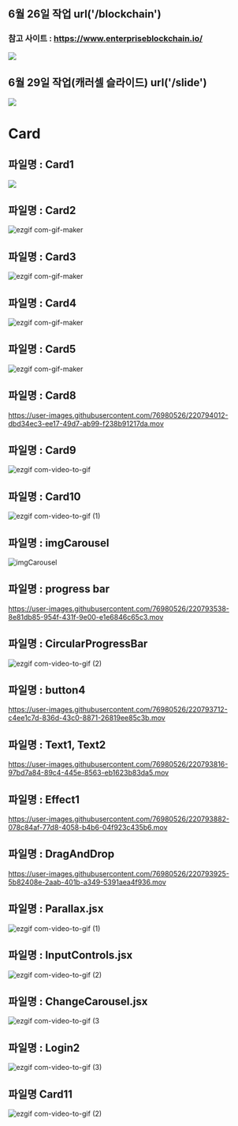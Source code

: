 ## 6월 26일 작업 url('/blockchain')
### 참고 사이트 : https://www.enterpriseblockchain.io/ 
<img src="https://user-images.githubusercontent.com/76980526/175820214-80135656-55c1-4a38-ad12-ec04a749d574.gif"/>


## 6월 29일 작업(캐러셀 슬라이드) url('/slide')

<img src="https://user-images.githubusercontent.com/76980526/176467722-5066ef32-7872-4f02-83e3-d2cf5f2d6817.gif"/>

# Card
## 파일명 : Card1
<img src="https://user-images.githubusercontent.com/76980526/175968287-1d09eafe-825b-40e3-8496-b17b0935c7c1.gif"/>

## 파일명 : Card2
![ezgif com-gif-maker](https://user-images.githubusercontent.com/76980526/209892408-3ca7fa80-ef8f-4e9a-83d6-8c005e3133bc.gif)

## 파일명 : Card3 
![ezgif com-gif-maker](https://user-images.githubusercontent.com/76980526/209892478-43e65023-704d-481b-b167-0aeab353a30a.gif)

## 파일명 : Card4
![ezgif com-gif-maker](https://user-images.githubusercontent.com/76980526/209892535-c7e39336-875b-4dc5-92fc-d92899a76b8f.gif)

## 파일명 : Card5
![ezgif com-gif-maker](https://user-images.githubusercontent.com/76980526/209892203-2d943bc9-6dd0-4d32-ba5d-d43ea857eeee.gif)

## 파일명 : Card8
https://user-images.githubusercontent.com/76980526/220794012-dbd34ec3-ee17-49d7-ab99-f238b91217da.mov

## 파일명 : Card9
![ezgif com-video-to-gif](https://user-images.githubusercontent.com/76980526/221396770-147dbae7-d129-4035-8282-3f7fbeee8fc4.gif)

## 파일명 : Card10
![ezgif com-video-to-gif (1)](https://user-images.githubusercontent.com/76980526/222073411-ab580d35-5d6d-4f53-b9c8-687179a5b44f.gif)



## 파일명 : imgCarousel
![imgCarousel](https://user-images.githubusercontent.com/76980526/220793443-e190b376-b9e1-45fb-8b97-10e38f31e875.gif)

## 파일명 : progress bar
https://user-images.githubusercontent.com/76980526/220793538-8e81db85-954f-431f-9e00-e1e6846c65c3.mov

## 파일명 : CircularProgressBar
![ezgif com-video-to-gif (2)](https://user-images.githubusercontent.com/76980526/222886454-271be702-5ec3-4a9a-8e5a-41bd3093fd54.gif)


## 파일명 : button4
https://user-images.githubusercontent.com/76980526/220793712-c4ee1c7d-836d-43c0-8871-26819ee85c3b.mov

## 파일명 : Text1, Text2
https://user-images.githubusercontent.com/76980526/220793816-97bd7a84-89c4-445e-8563-eb1623b83da5.mov

## 파일명 : Effect1
https://user-images.githubusercontent.com/76980526/220793882-078c84af-77d8-4058-b4b6-04f923c435b6.mov

## 파일명 : DragAndDrop
https://user-images.githubusercontent.com/76980526/220793925-5b82408e-2aab-401b-a349-5391aea4f936.mov


## 파일명 : Parallax.jsx
![ezgif com-video-to-gif (1)](https://user-images.githubusercontent.com/76980526/226939955-268ffea6-ae4b-4974-9b85-bdcfdf3d0471.gif)

## 파일명 : InputControls.jsx
![ezgif com-video-to-gif (2)](https://user-images.githubusercontent.com/76980526/226940415-979c64ec-9a4f-4feb-a627-dcb03899c38b.gif)

## 파일명 : ChangeCarousel.jsx
![ezgif com-video-to-gif (3](https://user-images.githubusercontent.com/76980526/226940726-ba1e1591-0a1c-4b93-90c6-f6c7747f79ef.gif)

## 파일명 : Login2
![ezgif com-video-to-gif (3)](https://user-images.githubusercontent.com/76980526/231353556-04a2ca0a-46a4-45ca-a2fc-5e58d37dc5e6.gif)

## 파일명 Card11
![ezgif com-video-to-gif (2)](https://user-images.githubusercontent.com/76980526/231353469-e76c121a-11bf-4c48-b87e-b157ffbf8a1e.gif)